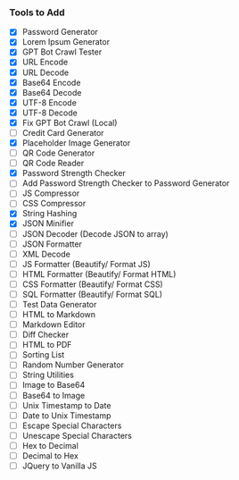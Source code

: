 ### Tools to Add

- [X] Password Generator
- [X] Lorem Ipsum Generator
- [X] GPT Bot Crawl Tester
- [X] URL Encode
- [X] URL Decode
- [X] Base64 Encode
- [X] Base64 Decode
- [X] UTF-8 Encode
- [X] UTF-8 Decode
- [X] Fix GPT Bot Crawl (Local)
- [ ] Credit Card Generator
- [X] Placeholder Image Generator
- [ ] QR Code Generator
- [ ] QR Code Reader
- [X] Password Strength Checker
- [ ] Add Password Strength Checker to Password Generator
- [ ] JS Compressor
- [ ] CSS Compressor
- [X] String Hashing
- [X] JSON Minifier
- [ ] JSON Decoder (Decode JSON to array)
- [ ] JSON Formatter
- [ ] XML Decode
- [ ] JS Formatter (Beautify/ Format JS)
- [ ] HTML Formatter (Beautify/ Format HTML)
- [ ] CSS Formatter (Beautify/ Format CSS)
- [ ] SQL Formatter (Beautify/ Format SQL)
- [ ] Test Data Generator
- [ ] HTML to Markdown
- [ ] Markdown Editor
- [ ] Diff Checker
- [ ] HTML to PDF
- [ ] Sorting List
- [ ] Random Number Generator
- [ ] String Utilities
- [ ] Image to Base64
- [ ] Base64 to Image
- [ ] Unix Timestamp to Date
- [ ] Date to Unix Timestamp
- [ ] Escape Special Characters
- [ ] Unescape Special Characters
- [ ] Hex to Decimal
- [ ] Decimal to Hex
- [ ] JQuery to Vanilla JS
